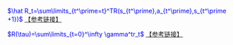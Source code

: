 
<font color=blue> $\hat R_t=\sum\limits_{t^\prime=t}^TR(s_{t^\prime},a_{t^\prime},s_{t^\prime +1})$</font>  [【参考链接】](https://spinningup.openai.com/en/latest/spinningup/rl_intro3.html)

<font color=blue> $R(\tau)=\sum\limits_{t=0}^\infty \gamma^tr_t$</font> [【参考链接】](https://spinningup.openai.com/en/latest/spinningup/rl_intro.html)



